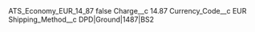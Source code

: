 <?xml version="1.0" encoding="UTF-8"?>
<CustomMetadata xmlns="http://soap.sforce.com/2006/04/metadata" xmlns:xsi="http://www.w3.org/2001/XMLSchema-instance" xmlns:xsd="http://www.w3.org/2001/XMLSchema">
    <label>ATS_Economy_EUR_14_87</label>
    <protected>false</protected>
    <values>
        <field>Charge__c</field>
        <value xsi:type="xsd:double">14.87</value>
    </values>
    <values>
        <field>Currency_Code__c</field>
        <value xsi:type="xsd:string">EUR</value>
    </values>
    <values>
        <field>Shipping_Method__c</field>
        <value xsi:type="xsd:string">DPD|Ground|1487|BS2</value>
    </values>
</CustomMetadata>

